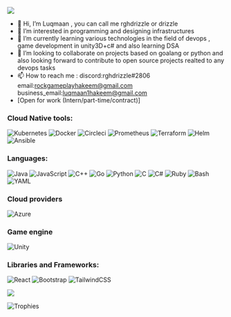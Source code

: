 <img src=https://c.tenor.com/3bTxZ4HdrysAAAAd/pixels-neon.gif></img>
- 👋 Hi, I’m Luqmaan , you can call me rghdrizzle or drizzle
- 👀 I’m interested in programming and designing infrastructures
- 🌱 I’m currently learning various technologies in the field of devops , game development in unity3D+c# and also learning DSA
- 💞️ I’m looking to collaborate on projects based on goalang or python and also looking forward to contribute to open source projects realted to any devops tasks
- 📫 How to reach me : discord:rghdrizzle#2806 email:rockgameplayhakeem@gmail.com business_email:luqmaan1hakeem@gmail.com 
- [Open for work (Intern/part-time/contract)]

### Cloud Native tools:

![Kubernetes](https://img.shields.io/badge/kubernetes-%23326ce5.svg?style=for-the-badge&logo=kubernetes&logoColor=white)
![Docker](https://img.shields.io/badge/docker-%230db7ed.svg?style=for-the-badge&logo=docker&logoColor=white)
![Circleci](https://img.shields.io/badge/circleci-%2320232a.svg?style=for-the-badge&logo=circleci&logoColor=white)
![Prometheus](https://img.shields.io/badge/prometheus-white.svg?style=for-the-badge&logo=prometheus&logoColor=orange)
![Terraform](https://img.shields.io/badge/terraform-white.svg?style=for-the-badge&logo=terraform&logoColor=purple)
![Helm](https://img.shields.io/badge/helm-white.svg?style=for-the-badge&logo=helm&logoColor=blue)
![Ansible](https://img.shields.io/badge/ansible-white.svg?style=for-the-badge&logo=ansible&logoColor=black)

### Languages:


![Java](https://img.shields.io/badge/java-%23ED8B00.svg?style=for-the-badge&logo=java&logoColor=white)
![JavaScript](https://img.shields.io/badge/javascript-%23323330.svg?style=for-the-badge&logo=javascript&logoColor=%23F7DF1E)
![C++](https://img.shields.io/badge/c++-%2300599C.svg?style=for-the-badge&logo=c%2B%2B&logoColor=white)
![Go](https://img.shields.io/badge/go-%2300ADD8.svg?style=for-the-badge&logo=go&logoColor=white)
![Python](https://img.shields.io/badge/python-%2320232a.svg?style=for-the-badge&logo=python&logoColor=%2361DAFB)
![C](https://img.shields.io/badge/c-%230095D5.svg?style=for-the-badge&logo=c&logoColor=white)
![C#](https://img.shields.io/badge/C%23-239120?style=for-the-badge&logo=c-sharp&logoColor=white)
![Ruby](https://img.shields.io/badge/ruby-%23323330.svg?style=for-the-badge&logo=ruby&logoColor=%23F7DF1E)
![Bash](https://img.shields.io/badge/bash-%23323330.svg?style=for-the-badge&logo=gnubash&logoColor=white)
![YAML](https://img.shields.io/badge/yaml-%23323330.svg?style=for-the-badge&logo=yaml&logoColor=white)


### Cloud providers
![Azure](https://img.shields.io/badge/Microsoft_Azure-0089D6?style=for-the-badge&logo=microsoft-azure&logoColor=white)

### Game engine
![Unity](https://img.shields.io/badge/Unity-100000?style=for-the-badge&logo=unity&logoColor=white)



### Libraries and Frameworks:


![React](https://img.shields.io/badge/react-%2320232a.svg?style=for-the-badge&logo=react&logoColor=%2361DAFB)
![Bootstrap](https://img.shields.io/badge/bootstrap-%23563D7C.svg?style=for-the-badge&logo=bootstrap&logoColor=white)
![TailwindCSS](https://img.shields.io/badge/tailwindcss-%2338B2AC.svg?style=for-the-badge&logo=tailwind-css&logoColor=white)



<img src ="https://github-readme-stats.vercel.app/api?username=rghdrizzle&&show_icons=true&title_color=ffffff&icon_color=bb2acf&text_color=daf7dc&bg_color=151515">

![Trophies](https://github-profile-trophy.vercel.app/?username=rghdrizzle&theme=gruvbox&row=1&no-frame=true&no-bg=true)


<!---
rghdrizzle/rghdrizzle is a ✨ special ✨ repository because its `README.md` (this file) appears on your GitHub profile.
You can click the Preview link to take a look at your changes.
--->
